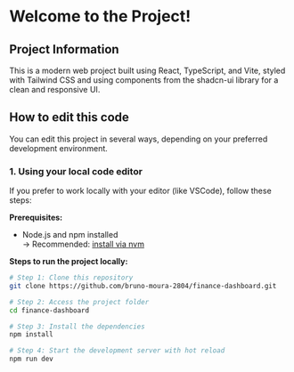 # Welcome to the Project!

## Project Information

This is a modern web project built using React, TypeScript, and Vite, styled with Tailwind CSS and using components from the shadcn-ui library for a clean and responsive UI.

## How to edit this code

You can edit this project in several ways, depending on your preferred development environment.

### 1. Using your local code editor

If you prefer to work locally with your editor (like VSCode), follow these steps:

**Prerequisites:**

- Node.js and npm installed  
  → Recommended: [install via nvm](https://github.com/nvm-sh/nvm#installing-and-updating)

**Steps to run the project locally:**

```bash
# Step 1: Clone this repository
git clone https://github.com/bruno-moura-2804/finance-dashboard.git

# Step 2: Access the project folder
cd finance-dashboard

# Step 3: Install the dependencies
npm install

# Step 4: Start the development server with hot reload
npm run dev
